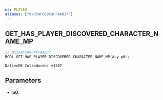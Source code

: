 ```yaml
---
ns: PLAYER
aliases: ["0x354F689C4FFAAB37"]
---
```

## GET_HAS_PLAYER_DISCOVERED_CHARACTER_NAME_MP

```c
// 0x354F689C4FFAAB37
BOOL GET_HAS_PLAYER_DISCOVERED_CHARACTER_NAME_MP(Any p0);
```

```
NativeDB Introduced: v1207
```

## Parameters
* **p0**:

